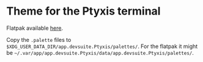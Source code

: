 # Theme for the Ptyxis terminal
Flatpak available [here](https://flathub.org/apps/app.devsuite.Ptyxis).

Copy the `.palette` files to `$XDG_USER_DATA_DIR/app.devsuite.Ptyxis/palettes/`. For the flatpak it might be `~/.var/app/app.devsuite.Ptyxis/data/app.devsuite.Ptyxis/palettes/`.